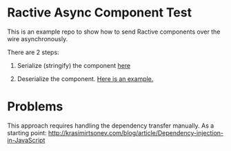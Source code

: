 # Ractive Async Component Test

This is an example repo to show how to send Ractive components over the wire asynchronously.

There are 2 steps: 

1. Serialize (stringify) the component [here](https://ractive.js.org/playground/#N4IgFiBcoE5QdgVwDbIDQgM5QNrgC74AOmkA9GQMYAm8AdAFabUCmyAlgG4x3wv5l4RALZkAAi06YAtJTAx2mMjACGlfFxZiAjHQAM+6cLUwA9tL16ATMrUbOLRtgxhCJclVpPWHbr35kAOZgVCwwLMKUEWQqmACe8JSypsJEpnzw+NL4LJj4YgZWAKxkHABGTiAubqQUNPRMPlw8fALBoeGR0bEJSZQpaRlZOXkFdMVUA+ksmZUAugC+GPhQIFVYq+zw7PgAFACUADrwFAAEciyUANan+GAs5+mYpsgsIAtAA)

2. Deserialize the component. [Here is an example.](https://ractive.js.org/playground/#N4IgFiBcoE5QdgVwDbIDQgM5QNrgC74AOmkA9GQMYAm8AdAFabUCmyAlgG4x3wv5l4RALZkAAi06YAtJTAx2mMjACGlfFxZiAjHQAM+6cLUwA9tL16ATMrUbOLRtgxhCJclVpPWHbr35kAOZgVCwwLMKUEWQqmACe8JSypsJEpnzw+NL4LJj4YgZWAKxkHABGTiAubqQUNPRMPlw8fALBoeGR0bEJSZQpaRlZOXkFdMVkxuwN2AC6AL4Y+FAgVVgrFAAEmCwsm67EtUHs+GCIFf2iUZ1Roj2JyanpLJnZufgAOvDTJwAUAJQAbi+IPgXxA8yAA)


# Problems 

This approach requires handling the dependency transfer manually. As a starting point: http://krasimirtsonev.com/blog/article/Dependency-injection-in-JavaScript

